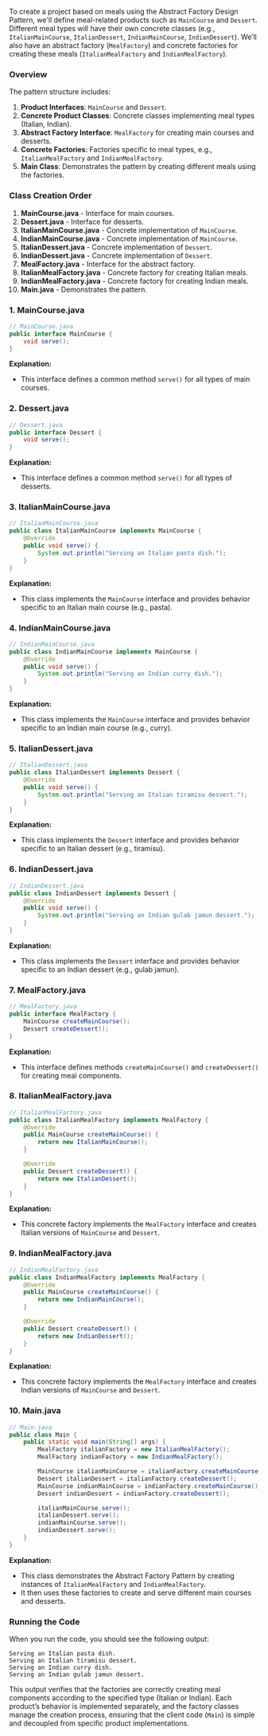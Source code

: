 To create a project based on meals using the Abstract Factory Design Pattern, we'll define meal-related products such as `MainCourse` and `Dessert`. Different meal types will have their own concrete classes (e.g., `ItalianMainCourse`, `ItalianDessert`, `IndianMainCourse`, `IndianDessert`). We’ll also have an abstract factory (`MealFactory`) and concrete factories for creating these meals (`ItalianMealFactory` and `IndianMealFactory`).

### Overview
The pattern structure includes:
1. **Product Interfaces**: `MainCourse` and `Dessert`.
2. **Concrete Product Classes**: Concrete classes implementing meal types (Italian, Indian).
3. **Abstract Factory Interface**: `MealFactory` for creating main courses and desserts.
4. **Concrete Factories**: Factories specific to meal types, e.g., `ItalianMealFactory` and `IndianMealFactory`.
5. **Main Class**: Demonstrates the pattern by creating different meals using the factories.

### Class Creation Order
1. **MainCourse.java** - Interface for main courses.
2. **Dessert.java** - Interface for desserts.
3. **ItalianMainCourse.java** - Concrete implementation of `MainCourse`.
4. **IndianMainCourse.java** - Concrete implementation of `MainCourse`.
5. **ItalianDessert.java** - Concrete implementation of `Dessert`.
6. **IndianDessert.java** - Concrete implementation of `Dessert`.
7. **MealFactory.java** - Interface for the abstract factory.
8. **ItalianMealFactory.java** - Concrete factory for creating Italian meals.
9. **IndianMealFactory.java** - Concrete factory for creating Indian meals.
10. **Main.java** - Demonstrates the pattern.

### 1. MainCourse.java

```java
// MainCourse.java
public interface MainCourse {
    void serve();
}
```

**Explanation:**  
- This interface defines a common method `serve()` for all types of main courses.

### 2. Dessert.java

```java
// Dessert.java
public interface Dessert {
    void serve();
}
```

**Explanation:**  
- This interface defines a common method `serve()` for all types of desserts.

### 3. ItalianMainCourse.java

```java
// ItalianMainCourse.java
public class ItalianMainCourse implements MainCourse {
    @Override
    public void serve() {
        System.out.println("Serving an Italian pasta dish.");
    }
}
```

**Explanation:**  
- This class implements the `MainCourse` interface and provides behavior specific to an Italian main course (e.g., pasta).

### 4. IndianMainCourse.java

```java
// IndianMainCourse.java
public class IndianMainCourse implements MainCourse {
    @Override
    public void serve() {
        System.out.println("Serving an Indian curry dish.");
    }
}
```

**Explanation:**  
- This class implements the `MainCourse` interface and provides behavior specific to an Indian main course (e.g., curry).

### 5. ItalianDessert.java

```java
// ItalianDessert.java
public class ItalianDessert implements Dessert {
    @Override
    public void serve() {
        System.out.println("Serving an Italian tiramisu dessert.");
    }
}
```

**Explanation:**  
- This class implements the `Dessert` interface and provides behavior specific to an Italian dessert (e.g., tiramisu).

### 6. IndianDessert.java

```java
// IndianDessert.java
public class IndianDessert implements Dessert {
    @Override
    public void serve() {
        System.out.println("Serving an Indian gulab jamun dessert.");
    }
}
```

**Explanation:**  
- This class implements the `Dessert` interface and provides behavior specific to an Indian dessert (e.g., gulab jamun).

### 7. MealFactory.java

```java
// MealFactory.java
public interface MealFactory {
    MainCourse createMainCourse();
    Dessert createDessert();
}
```

**Explanation:**  
- This interface defines methods `createMainCourse()` and `createDessert()` for creating meal components.

### 8. ItalianMealFactory.java

```java
// ItalianMealFactory.java
public class ItalianMealFactory implements MealFactory {
    @Override
    public MainCourse createMainCourse() {
        return new ItalianMainCourse();
    }

    @Override
    public Dessert createDessert() {
        return new ItalianDessert();
    }
}
```

**Explanation:**  
- This concrete factory implements the `MealFactory` interface and creates Italian versions of `MainCourse` and `Dessert`.

### 9. IndianMealFactory.java

```java
// IndianMealFactory.java
public class IndianMealFactory implements MealFactory {
    @Override
    public MainCourse createMainCourse() {
        return new IndianMainCourse();
    }

    @Override
    public Dessert createDessert() {
        return new IndianDessert();
    }
}
```

**Explanation:**  
- This concrete factory implements the `MealFactory` interface and creates Indian versions of `MainCourse` and `Dessert`.

### 10. Main.java

```java
// Main.java
public class Main {
    public static void main(String[] args) {
        MealFactory italianFactory = new ItalianMealFactory();
        MealFactory indianFactory = new IndianMealFactory();

        MainCourse italianMainCourse = italianFactory.createMainCourse();
        Dessert italianDessert = italianFactory.createDessert();
        MainCourse indianMainCourse = indianFactory.createMainCourse();
        Dessert indianDessert = indianFactory.createDessert();

        italianMainCourse.serve();
        italianDessert.serve();
        indianMainCourse.serve();
        indianDessert.serve();
    }
}
```

**Explanation:**  
- This class demonstrates the Abstract Factory Pattern by creating instances of `ItalianMealFactory` and `IndianMealFactory`.
- It then uses these factories to create and serve different main courses and desserts.

### Running the Code

When you run the code, you should see the following output:

```
Serving an Italian pasta dish.
Serving an Italian tiramisu dessert.
Serving an Indian curry dish.
Serving an Indian gulab jamun dessert.
```

This output verifies that the factories are correctly creating meal components according to the specified type (Italian or Indian). Each product’s behavior is implemented separately, and the factory classes manage the creation process, ensuring that the client code (`Main`) is simple and decoupled from specific product implementations.

